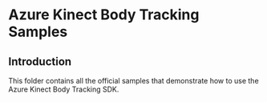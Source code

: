 # Azure Kinect Body Tracking Samples

## Introduction

This folder contains all the official samples that demonstrate how to use the Azure Kinect Body Tracking SDK.
